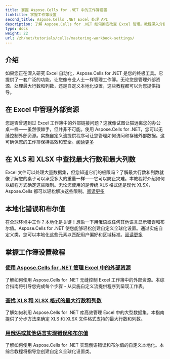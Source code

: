 ```yaml
---
title: 掌握 Aspose.Cells for .NET 中的工作簿设置
linktitle: 掌握工作簿设置
second_title: Aspose.Cells .NET Excel 处理 API
description: 了解 Aspose.Cells for .NET 如何彻底改变 Excel 管理。教程深入介绍了本地化、数据集管理、外部资源和工作簿设置。
type: docs
weight: 22
url: /zh/net/tutorials/cells/mastering-workbook-settings/
---
```


## 介绍

如果您正在深入研究 Excel 自动化，Aspose.Cells for .NET 是您的终极工具。它提供了一套广泛的功能，让您像专业人士一样管理工作簿。无论您是管理外部资源、处理最大行数和列数，还是自定义本地化设置，这些教程都可以为您提供指导。

## 在 Excel 中管理外部资源

您是否曾遇到过 Excel 工作簿中的外部链接问题？这就像试图让猫远离您的办公桌一样——虽然很棘手，但并非不可能。使用 Aspose.Cells for .NET，您可以无缝控制外部资源。实施自定义流提供程序可让您管理如何访问和存储外部数据。这可确保您的工作簿保持高效和安全。[阅读更多](./manage-external-resources-in-excel/)

## 在 XLS 和 XLSX 中查找最大行数和最大列数

Excel 文件可以处理大量数据集，但您知道它们的极限吗？了解最大行数和列数就像了解您的桌子可以承受多大的重量一样——它可以防止灾难。本教程将介绍如何以编程方式确定这些限制。无论您使用的是传统 XLS 格式还是现代 XLSX，Aspose.Cells 都可以轻松解决这些限制。[阅读更多](./find-maximum-rows-and-columns/)

## 本地化错误和布尔值

在全球环境中工作？本地化是关键！想象一下用俄语或任何其他语言显示错误和布尔值。Aspose.Cells for .NET 使您能够轻松创建自定义全球化设置。通过实施自定义类，您可以本地化这些元素以匹配用户偏好和区域标准。[阅读更多](./implement-error-and-boolean-value-in-russian-languages/)

## 掌握工作簿设置教程
### [使用 Aspose.Cells for .NET 管理 Excel 中的外部资源](./manage-external-resources-in-excel/)
了解如何使用 Aspose.Cells for .NET 无缝控制 Excel 工作簿中的外部资源。本综合指南将引导您完成每个步骤 - 从实施自定义流提供程序到呈现工作表。
### [查找 XLS 和 XLSX 格式的最大行数和列数](./find-maximum-rows-and-columns/)
了解如何利用 Aspose.Cells for .NET 库高效管理 Excel 中的大型数据集。本指南提供了分步方法来确定 XLS 和 XLSX 文件格式支持的最大行数和列数。
### [用俄语或其他语言实现错误和布尔值](./implement-error-and-boolean-value-in-russian-languages/)
了解如何使用 Aspose.Cells for .NET 实现俄语错误和布尔值的自定义本地化。本综合教程将指导您创建自定义全球化设置类。